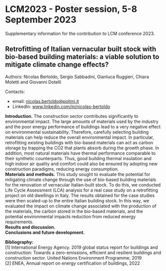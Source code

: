 # LCM2023 - Poster session, 5-8 September 2023
Supplementary information for the contribution to LCM conference 2023.
## Retrofitting of Italian vernacular built stock with bio-based building materials: a viable solution to mitigate climate change effects?
Authors: Nicolas Bertoldo, Sergio Sabbadini, Gianluca Ruggieri, Chiara Moletti and Giovanni Dotelli

Contacts: 
- email: nicolas.bertoldo@polimi.it
- LinkedIn: www.linkedin.com/in/nicolas-bertoldo

**Introduction.** The construction sector contributes significantly to environmental impact. The large amounts of materials used by the industry and the poor energy performance of buildings lead to a very negative effect on environmental sustainability. Therefore, carefully selecting building materials can help reduce the overall environmental impact. In particular, retrofitting existing buildings with bio-based materials can act as carbon storage by trapping the CO2 that plants absorb during the growth phase. In addition, most natural materials have thermal performance comparable to their synthetic counterparts. Thus, good building thermal insulation and high indoor air quality and comfort could also be ensured by adopting new construction paradigms, reducing energy consumption.  
**Materials and methods.** This study sought to evaluate the potential for mitigating climate change through the use of bio-based building materials for the renovation of vernacular Italian-built stock. To do this, we conducted Life Cycle Assessment (LCA) analysis for a real case study on a retrofitting project on old dwellings in Italy. The results obtained for the case studies were then scaled-up to the entire Italian building stock. In this way, we evaluated the impact on climate change associated with the production of the materials, the carbon stored in the bio-based materials, and the potential environmental impacts reduction from reduced energy requirements.  
**Results and discussion.**  
**Conclusions and future development.**


**Bibliography:**  
[1] International Energy Agency. 2019 global status report for buildings and construction: Towards a zero-emissions, efficient and resilient buildings and construction sector. United Nations Environment Programme; 2019  
[2] ENEA, Annual report on energy certification of buildings, 2022

